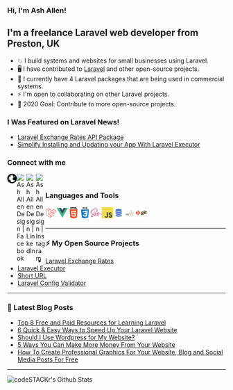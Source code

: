 ### Hi, I'm Ash Allen!

## I'm a freelance Laravel web developer from Preston, UK
- 💥 I build systems and websites for small businesses using Laravel.
- 🖥 I have contributed to [Laravel](https://github.com/laravel/framework/pull/35160) and other open-source projects.
- 🎉 I currently have 4 Laravel packages that are being used in commercial systems.
- ⚡ I'm open to collaborating on other Laravel projects.
- 🥅 2020 Goal: Contribute to more open-source projects.

### I Was Featured on Laravel News!
- [Laravel Exchange Rates API Package](https://laravel-news.com/laravel-exchange-rates-api-package)
- [Simplify Installing and Updating your App With Laravel Executor](https://laravel-news.com/laravel-executor-package)

### Connect with me

[<img align="left" alt="ashallendesign.co.uk" width="22px" src="https://raw.githubusercontent.com/iconic/open-iconic/master/svg/globe.svg" />][website]
[<img align="left" alt="Ash Allen Design | Facebook" width="22px" src="https://cdn.jsdelivr.net/npm/simple-icons@v3/icons/facebook.svg" />][facebook]
[<img align="left" alt="Ash Allen Design | LinkedIn" width="22px" src="https://cdn.jsdelivr.net/npm/simple-icons@v3/icons/linkedin.svg" />][linkedin]
[<img align="left" alt="Ash Allen Design | Instagram" width="22px" src="https://cdn.jsdelivr.net/npm/simple-icons@v3/icons/instagram.svg" />][instagram]

<br>

### Languages and Tools

<img align="left" alt="Laravel" width="26px" src="https://raw.githubusercontent.com/github/explore/80688e429a7d4ef2fca1e82350fe8e3517d3494d/topics/laravel/laravel.png" />
<img align="left" alt="Vue JS" width="26px" src="https://raw.githubusercontent.com/github/explore/80688e429a7d4ef2fca1e82350fe8e3517d3494d/topics/vue/vue.png" />
<img align="left" alt="HTML5" width="26px" src="https://raw.githubusercontent.com/github/explore/80688e429a7d4ef2fca1e82350fe8e3517d3494d/topics/html/html.png" />
<img align="left" alt="CSS3" width="26px" src="https://raw.githubusercontent.com/github/explore/80688e429a7d4ef2fca1e82350fe8e3517d3494d/topics/css/css.png" />
<img align="left" alt="Sass" width="26px" src="https://raw.githubusercontent.com/github/explore/80688e429a7d4ef2fca1e82350fe8e3517d3494d/topics/sass/sass.png" />
<img align="left" alt="JavaScript" width="26px" src="https://raw.githubusercontent.com/github/explore/80688e429a7d4ef2fca1e82350fe8e3517d3494d/topics/javascript/javascript.png" />
<img align="left" alt="SQL" width="26px" src="https://raw.githubusercontent.com/github/explore/80688e429a7d4ef2fca1e82350fe8e3517d3494d/topics/sql/sql.png" />
<img align="left" alt="MySQL" width="26px" src="https://raw.githubusercontent.com/github/explore/80688e429a7d4ef2fca1e82350fe8e3517d3494d/topics/mysql/mysql.png" />
<img align="left" alt="Git" width="26px" src="https://raw.githubusercontent.com/github/explore/80688e429a7d4ef2fca1e82350fe8e3517d3494d/topics/git/git.png" />

<br />
<br />

---

### ⚡ My Open Source Projects
- [Laravel Exchange Rates](https://github.com/ash-jc-allen/laravel-exchange-rates)
- [Laravel Executor](https://github.com/ash-jc-allen/laravel-executor)
- [Short URL](https://github.com/ash-jc-allen/short-url)
- [Laravel Config Validator](https://github.com/ash-jc-allen/laravel-config-validator)

---

### 📘 Latest Blog Posts
- [Top 8 Free and Paid Resources for Learning Laravel](https://ashallendesign.co.uk/blog/top-8-free-and-paid-resources-for-learning-laravel)
- [6 Quick & Easy Ways to Speed Up Your Laravel Website ](https://ashallendesign.co.uk/blog/6-quick-and-easy-ways-to-speed-up-your-laravel-website)
- [Should I Use Wordpress for My Website?](https://ashallendesign.co.uk/blog/should-i-use-wordpress-for-my-website)
- [5 Ways You Can Make More Money From Your Website](https://ashallendesign.co.uk/blog/5-ways-to-make-money-from-your-website)
- [How To Create Professional Graphics For Your Website, Blog and Social Media Posts For Free](https://ashallendesign.co.uk/blog/professional-graphics-for-website-design-and-social-media)

---

<img align="left" alt="codeSTACKr's Github Stats" src="https://github-readme-stats.vercel.app/api?username=ash-jc-allen&show_icons=true&hide_border=true" />

[website]: https://ashallendesign.co.uk
[facebook]: https://www.facebook.com/ashallendesignuk/
[instagram]: https://www.instagram.com/ashallendesign_uk/
[linkedin]: https://www.linkedin.com/in/ashleyjcallen/